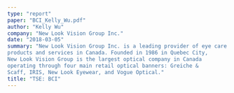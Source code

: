 ```yaml
---
type: "report"
paper: "BCI_Kelly_Wu.pdf"
author: "Kelly Wu"
company: "New Look Vision Group Inc."
date: "2018-03-05"
summary: "New Look Vision Group Inc. is a leading provider of eye care
products and services in Canada. Founded in 1986 in Quebec City,
New Look Vision Group is the largest optical company in Canada
operating through four main retail optical banners: Greiche &
Scaff, IRIS, New Look Eyewear, and Vogue Optical."
title: "TSE: BCI"
---
```

